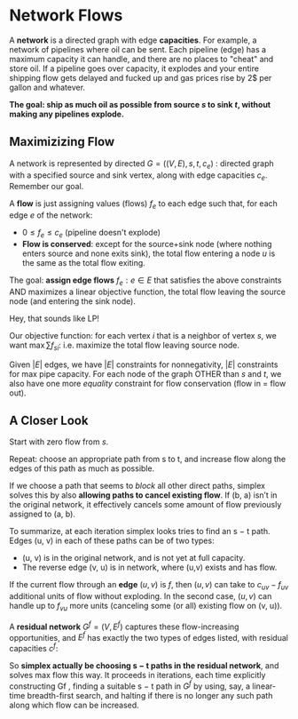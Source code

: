 # Network Flows

A **network** is a directed graph with edge **capacities**. For example, a network of pipelines where oil can be sent. Each pipeline (edge) has a maximum capacity it can handle, and there are no places to "cheat" and store oil. If a pipeline goes over capacity, it explodes and your entire shipping flow gets delayed and fucked up and gas prices rise by 2$ per gallon and whatever. 

**The goal: ship as much oil as possible from source $s$ to sink $t$, without making any pipelines explode.** 

## Maximizizing Flow

A network is represented by directed $G = ((V,E),s,t, c_e)$ : directed graph with a specified source and sink vertex, along with edge capacities $c_e$. Remember our goal.

A **flow** is just assigning values (flows) $f_e$ to each edge such that, for each edge $e$ of the network:

- $0 \le f_e \le c_e$ (pipeline doesn't explode)
- **Flow is conserved**: except for the source+sink node (where nothing enters source and none exits sink), the total flow entering a node $u$ is the same as the total flow exiting.

The goal: **assign edge flows** $f_e : e \in E$ that satisfies the above constraints AND maximizes a linear objective function, the total flow leaving the source node (and entering the sink node).

Hey, that sounds like LP!

Our objective function: for each vertex $i$ that is a neighbor of vertex $s$, we want $\max \sum f_{si}$: i.e. maximize the total flow leaving source node. 

Given $|E|$ edges, we have $|E|$ constraints for nonnegativity, $|E|$ constraints for max pipe capacity. For each node of the graph OTHER than $s$ and $t$, we also have one more *equality* constraint for flow conservation (flow in = flow out).

## A Closer Look

Start with zero flow from $s$. 

Repeat: choose an appropriate path from s to t, and increase flow along the edges of this path as much as possible.

If we choose a path that seems to *block* all other direct paths, simplex solves this by also **allowing paths to cancel existing flow**. If (b, a) isn’t in the original network, it effectively cancels some amount of flow previously assigned to     (a, b). 

To summarize, at each iteration simplex looks tries to find an s − t path. Edges (u, v) in each of these paths can be of two types:

- (u, v) is in the original network, and is not yet at full capacity.
- The reverse edge (v, u) is in network, where (u,v) exists and has flow.

If the current flow through an **edge** $(u,v)$ is $f$, then $(u, v)$ can take to $c_{uv} − f_{uv}$ additional units of flow without exploding. In the second case, $(u,v)$ can handle up to $f_{vu}$ more units (canceling some (or all) existing flow on (v, u)). 

A **residual network** $G^f = (V, E^f)$ captures these flow-increasing opportunities, and $E^f$ has exactly the two types of edges listed, with residual capacities $c^f$:

So **simplex actually be choosing s − t paths in the residual network**, and solves max flow this way. It proceeds in iterations, each time explicitly constructing Gf , finding a suitable s − t path in $G^f$ by using, say, a linear-time breadth-first search, and halting if there is no longer any such path along which flow can be increased.









